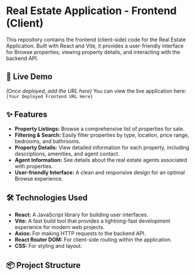 # Real Estate Application - Frontend (Client)

This repository contains the frontend (client-side) code for the Real Estate Application. Built with React and Vite, it provides a user-friendly interface for Browse properties, viewing property details, and interacting with the backend API.

## 🚀 Live Demo

*(Once deployed, add the URL here)*
You can view the live application here: `[Your Deployed Frontend URL Here]`

## ✨ Features

* **Property Listings:** Browse a comprehensive list of properties for sale.
* **Filtering & Search:** Easily filter properties by type, location, price range, bedrooms, and bathrooms.
* **Property Details:** View detailed information for each property, including descriptions, amenities, and agent contact.
* **Agent Information:** See details about the real estate agents associated with properties.
* **User-friendly Interface:** A clean and responsive design for an optimal Browse experience.

## 🛠️ Technologies Used

* **React:** A JavaScript library for building user interfaces.
* **Vite:** A fast build tool that provides a lightning-fast development experience for modern web projects.
* **Axios:** For making HTTP requests to the backend API.
* **React Router DOM:** For client-side routing within the application.
* **CSS:** For styling and layout.

## 📦 Project Structure
